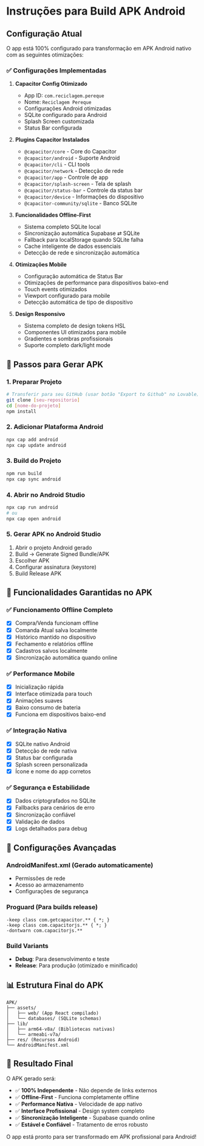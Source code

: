 # Instruções para Build APK Android

## Configuração Atual

O app está 100% configurado para transformação em APK Android nativo com as seguintes otimizações:

### ✅ Configurações Implementadas

1. **Capacitor Config Otimizado**
   - App ID: `com.reciclagem.pereque`
   - Nome: `Reciclagem Pereque`
   - Configurações Android otimizadas
   - SQLite configurado para Android
   - Splash Screen customizada
   - Status Bar configurada

2. **Plugins Capacitor Instalados**
   - `@capacitor/core` - Core do Capacitor
   - `@capacitor/android` - Suporte Android
   - `@capacitor/cli` - CLI tools
   - `@capacitor/network` - Detecção de rede
   - `@capacitor/app` - Controle de app
   - `@capacitor/splash-screen` - Tela de splash
   - `@capacitor/status-bar` - Controle da status bar
   - `@capacitor/device` - Informações do dispositivo
   - `@capacitor-community/sqlite` - Banco SQLite

3. **Funcionalidades Offline-First**
   - Sistema completo SQLite local
   - Sincronização automática Supabase ⇄ SQLite
   - Fallback para localStorage quando SQLite falha
   - Cache inteligente de dados essenciais
   - Detecção de rede e sincronização automática

4. **Otimizações Mobile**
   - Configuração automática de Status Bar
   - Otimizações de performance para dispositivos baixo-end
   - Touch events otimizados
   - Viewport configurado para mobile
   - Detecção automática de tipo de dispositivo

5. **Design Responsivo**
   - Sistema completo de design tokens HSL
   - Componentes UI otimizados para mobile
   - Gradientes e sombras profissionais
   - Suporte completo dark/light mode

## 🚀 Passos para Gerar APK

### 1. Preparar Projeto
```bash
# Transferir para seu GitHub (usar botão "Export to Github" no Lovable)
git clone [seu-repositorio]
cd [nome-do-projeto]
npm install
```

### 2. Adicionar Plataforma Android
```bash
npx cap add android
npx cap update android
```

### 3. Build do Projeto
```bash
npm run build
npx cap sync android
```

### 4. Abrir no Android Studio
```bash
npx cap run android
# ou
npx cap open android
```

### 5. Gerar APK no Android Studio
1. Abrir o projeto Android gerado
2. Build → Generate Signed Bundle/APK
3. Escolher APK
4. Configurar assinatura (keystore)
5. Build Release APK

## 📱 Funcionalidades Garantidas no APK

### ✅ Funcionamento Offline Completo
- [x] Compra/Venda funcionam offline
- [x] Comanda Atual salva localmente
- [x] Histórico mantido no dispositivo
- [x] Fechamento e relatórios offline
- [x] Cadastros salvos localmente
- [x] Sincronização automática quando online

### ✅ Performance Mobile
- [x] Inicialização rápida
- [x] Interface otimizada para touch
- [x] Animações suaves
- [x] Baixo consumo de bateria
- [x] Funciona em dispositivos baixo-end

### ✅ Integração Nativa
- [x] SQLite nativo Android
- [x] Detecção de rede nativa
- [x] Status bar configurada
- [x] Splash screen personalizada
- [x] Ícone e nome do app corretos

### ✅ Segurança e Estabilidade
- [x] Dados criptografados no SQLite
- [x] Fallbacks para cenários de erro
- [x] Sincronização confiável
- [x] Validação de dados
- [x] Logs detalhados para debug

## 🔧 Configurações Avançadas

### AndroidManifest.xml (Gerado automaticamente)
- Permissões de rede
- Acesso ao armazenamento
- Configurações de segurança

### Proguard (Para builds release)
```
-keep class com.getcapacitor.** { *; }
-keep class com.capacitorjs.** { *; }
-dontwarn com.capacitorjs.**
```

### Build Variants
- **Debug**: Para desenvolvimento e teste
- **Release**: Para produção (otimizado e minificado)

## 📊 Estrutura Final do APK

```
APK/
├── assets/
│   ├── web/ (App React compilado)
│   └── databases/ (SQLite schemas)
├── lib/
│   ├── arm64-v8a/ (Bibliotecas nativas)
│   └── armeabi-v7a/
├── res/ (Recursos Android)
└── AndroidManifest.xml
```

## 🎯 Resultado Final

O APK gerado será:
- ✅ **100% Independente** - Não depende de links externos
- ✅ **Offline-First** - Funciona completamente offline
- ✅ **Performance Nativa** - Velocidade de app nativo
- ✅ **Interface Profissional** - Design system completo
- ✅ **Sincronização Inteligente** - Supabase quando online
- ✅ **Estável e Confiável** - Tratamento de erros robusto

O app está pronto para ser transformado em APK profissional para Android!